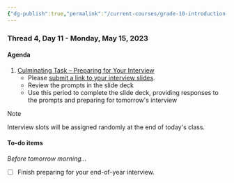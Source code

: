 ```yaml
---
{"dg-publish":true,"permalink":"/current-courses/grade-10-introduction-to-computer-studies/section-2/thread-4/day-11/","dgHomeLink":false}
---
```


### Thread 4, Day 11 - Monday, May 15, 2023
#### Agenda

1. [Culminating Task – Preparing for Your Interview](https://drive.google.com/file/d/1u38zFv5pM8oAZX8ToLfufQNDvfuUKy60/view?usp=share_link)
	- Please [submit a link to your interview slides](https://docs.google.com/forms/d/e/1FAIpQLSdRyqOoVabKuXk-rA2PfRTIF8evYY6_0wHnO1ZIcL2DNL2xVg/viewform).
	- Review the prompts in the slide deck
	- Use this period to complete the slide deck, providing responses to the prompts and preparing for tomorrow's interview

> [!NOTE]
> Interview slots will be assigned randomly at the end of today's class.

#### To-do items
*Before tomorrow morning...*

- [ ] Finish preparing for your end-of-year interview.
